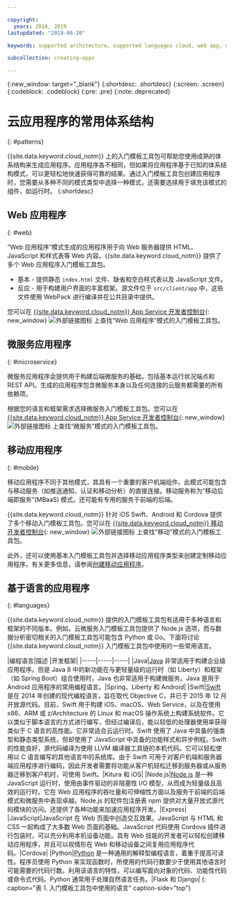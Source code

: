 ```yaml
---

copyright:
  years: 2016, 2019
lastupdated: "2019-06-20"

keywords: supported architecture, supported languages cloud, web app, microservices, mobile, programming languages, app types, common architecture, cloud app, developer console, app service

subcollection: creating-apps

---
```

{:new_window: target="_blank"}
{:shortdesc: .shortdesc}
{:screen: .screen}
{:codeblock: .codeblock}
{:pre: .pre}
{:note:.deprecated}

# 云应用程序的常用体系结构
{: #patterns}

{{site.data.keyword.cloud_notm}} 上的入门模板工具包可帮助您使用成熟的体系结构来生成应用程序。应用程序各不相同，但如果将应用程序基于已知的体系结构模式，可以更轻松地快速获得可靠的结果。通过入门模板工具包创建应用程序时，您需要从多种不同的模式类型中选择一种模式，还需要选择用于填充该模式的组件，如运行时。
{:shortdesc}

## Web 应用程序
{: #web}

“Web 应用程序”模式生成的应用程序用于向 Web 服务器提供 HTML、JavaScript 和样式表等 Web 内容。{{site.data.keyword.cloud_notm}} 提供了多个 Web 应用程序入门模板工具包。

* 基本 - 提供静态 `index.html` 文件、缺省和空白样式表以及 JavaScript 文件。
* 反应 - 用于构建用户界面的丰富框架。源文件位于 `src/client/app` 中，这些文件使用 WebPack 进行编译并在公共目录中提供。

您可以在 [{{site.data.keyword.cloud_notm}} App Service 开发者控制台](https://{DomainName}/developer/appservice/dashboard){: new_window} ![外部链接图标](../icons/launch-glyph.svg "外部链接图标") 上查找“Web 应用程序”模式的入门模板工具包。

## 微服务应用程序
{: #microservice}

微服务应用程序会提供用于构建后端微服务的基础，包括基本运行状况端点和 REST API。生成的应用程序包含微服务本身以及任何连接的云服务都需要的所有依赖项。

根据您的语言和框架需求选择微服务入门模板工具包。您可以在 [{{site.data.keyword.cloud_notm}} App Service 开发者控制台](https://{DomainName}/developer/appservice/dashboard){: new_window} ![外部链接图标](../icons/launch-glyph.svg "外部链接图标") 上查找“微服务”模式的入门模板工具包。

## 移动应用程序
{: #mobile}

移动应用程序不同于其他模式，其具有一个重要的客户机端组件。此模式可能包含与移动服务（如推送通知、认证和移动分析）的直接连接。移动服务称为“移动后端即服务”(MBaaS) 模式。还可能有专用的服务于前端的后端。

{{site.data.keyword.cloud_notm}} 针对 iOS Swift、Android 和 Cordova 提供了多个移动入门模板工具包。您可以在 [{{site.data.keyword.cloud_notm}} 移动开发者控制台](https://{DomainName}/developer/mobile/dashboard){: new_window} ![外部链接图标](../icons/launch-glyph.svg "外部链接图标") 上查找“移动”模式的入门模板工具包。

此外，还可以使用基本入门模板工具包并选择移动应用程序类型来创建定制移动应用程序。有关更多信息，请参阅[创建移动应用程序](/docs/apps?topic=creating-apps-tutorial-mobile)。

## 基于语言的应用程序
{: #languages}

{{site.data.keyword.cloud_notm}} 提供的入门模板工具包有适用于多种语言和框架的不同版本。例如，云微服务入门模板工具包提供了 Node.js 选项，而与数据分析密切相关的入门模板工具包可能包含 Python 或 Go。下面将讨论 {{site.data.keyword.cloud_notm}} 入门模板工具包中使用的一些常用语言。

|编程语言|描述
|开发框架|
|-----|-----|-----|
|Java|[Java](/docs/runtimes/liberty?topic=liberty-getting-started) 非常适用于构建企业级应用程序。但是 Java 8 中的新功能在与更轻量级的运行时（如 Liberty）和框架（如 Spring Boot）组合使用时，Java 也非常适用于构建微服务。Java 是用于 Android 应用程序的常用编程语言。|Spring、Liberty 和 Android|
|Swift|[Swift](/docs/runtimes/swift?topic=Swift-getting-started) 是在 2014 年创建的现代编程语言，旨在取代 Objective C，并已于 2015 年 12 月开放源代码。目前，Swift 用于构建 iOS、macOS、Web Service，以及在使用 x86、ARM 或 z/Architecture 的 Linux 和 macOS 操作系统上构建系统软件。它以类似于脚本语言的方式进行编写，但经过编译后，能以较低的处理器使用率获得类似于 C 语言的高性能。它非常适合云运行时。Swift 使用了 Java 中具备的强类型和静态类型系统，但却使用了 JavaScript 中具备的功能样式和异步例程。Swift 的性能良好，源代码编译为使用 LLVM 编译器工具链的本机代码。它可以轻松使用以 C 语言编写的其他语言中的系统库。由于 Swift 可用于对客户机端和服务器端应用程序进行编码，因此开发者需要将功能从客户机轻松迁移到服务器或从服务器迁移到客户机时，可使用 Swift。|Kitura 和 iOS|
|Node.js|[Node.js](/docs/runtimes/nodejs?topicid=Nodejs-getting-started) 是一种 JavaScript 运行时，使用由事件驱动的非阻塞性 I/O 模型，从而成为轻量级且高效的运行时。它在 Web 应用程序的吞吐量和可伸缩性方面以及服务于前端的后端模式和微服务中表现卓越。Node.js 的软件包注册表 npm 提供对大量开放式源代码模块的访问。还提供了各种功能来加速应用程序开发。|Express|
|JavaScript|JavaScript 在 Web 页面中创造交互效果。JavaScript 与 HTML 和 CSS 一起构成了大多数 Web 页面的基础。JavaScript 代码使用 Cordova 插件进行包装时，可以充分利用本机设备功能。具有 Web 技能的开发者可以轻松创建移动应用程序，并且可以视情形在 Web 和移动设备之间复用应用程序代码。|Cordova|
|Python|[Python](/docs/runtimes/python?topic=Python-getting_started) 是一种通用的解释型编程语言，着重于提高可读性。程序员使用 Python 来实现函数时，所使用的代码行数要少于使用其他语言时可能需要的代码行数。利用该语言的特性，可以编写面向对象的代码、功能性代码或命令式代码。Python 通常用于处理自然语言任务。|Flask 和 Django|
{: caption="表 1. 入门模板工具包中使用的语言" caption-side="top"}
